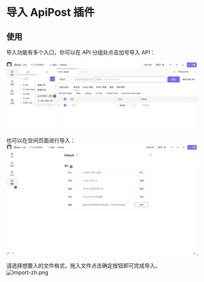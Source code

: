 # 导入 ApiPost 插件

## 使用

导入功能有多个入口，你可以在 API 分组处点击加号导入 API：

![](https://raw.githubusercontent.com/Postcatlab/postcat-extensions/main/shared/assets/images/import-api-zh.png)

也可以在空间页面进行导入：
![](https://raw.githubusercontent.com/Postcatlab/postcat-extensions/main/shared/assets/images/overview-zh.png)

请选择想要入的文件格式，拖入文件点击确定按钮即可完成导入。
![import-zh.png](https://data.eolink.com/F4SQdjYe1ec49aa9c1e21f22f6251dcdb4f2000ab8db5e9)
